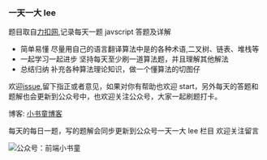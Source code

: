 ### 一天一大 lee

题目取自[力扣网](https://leetcode-cn.com/),记录每天一题 javscript 答题及详解

- 简单易懂
  尽量用自己的语言翻译算法中是的各种术语,二叉树、链表、堆栈等
- 一起学习一起进步
  坚持每天至少刷一道算法题，并且理解其他解法
- 总结归纳
  补充各种算法理论知识，做一个懂算法的切图仔

欢迎[issue](https://gitee.com/krdxst/oneday_oneleetcode/issues/new),留下指正或者意见，如果对你有帮助也欢迎 start，另外每天的答题和题解也会更新到公众号中，也欢迎关注公众号，大家一起刷题打卡。

博客: [小书童博客](http://gaowenju.com/)

每天的每日一题，写的题解会同步更新到公众号一天一大 lee 栏目
欢迎关注留言

![公众号：前端小书童](http://qiniu.gaowenju.com/wechat-new.png)
